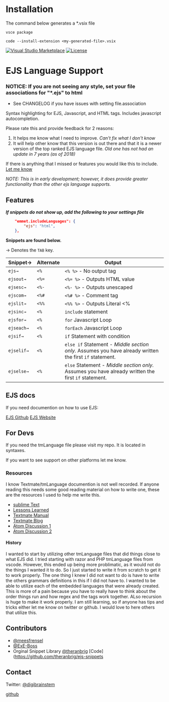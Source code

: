 # Installation
The command below generates a *.vsix file
```
vsce package
```
```
code --install-extension <my-generated-file>.vsix
```



[![Visual&nbsp;Studio Marketplace](https://img.shields.io/visual-studio-marketplace/v/DigitalBrainstem.javascript-ejs-support.svg?label=Visual%20Studio%20Marketplace)](https://marketplace.visualstudio.com/items?itemName=DigitalBrainstem.javascript-ejs-support)
[![License](https://img.shields.io/github/license/Digitalbrainstem/ejs-grammar.svg)](https://github.com/Digitalbrainstem/ejs-grammar/blob/master/LICENSE)

# EJS Language Support #

### NOTICE: If you are not seeing any style, set your file associations for "*.ejs" to html ###

- See CHANGELOG if you have issues with setting file.association

Syntax highlighting for EJS, Javascript, and HTML tags. Includes javascript autocompletion.

Please rate this and provide feedback for 2 reasons:

1. It helps me know what I need to improve. *Can't fix what I don't know*
2. It will help other know that this version is out there and that it is a newer version of the top ranked EJS language file. *Old one has not had an update in 7 years (as of 2018)*

If there is anything that I missed or features you would like this to include. [Let me know](https://github.com/Digitalbrainstem/ejs-grammar/issues)

*NOTE: This is in early development; however, it does provide greater functionality than the other ejs language supports.*

## Features

***If snippets do not show up, add the following to your settings file***

```json
    "emmet.includeLanguages": {
        "ejs": "html",
    },
```

**Snippets are found below.**

→ Denotes the `TAB` key.

| Snippet→   | Alternate  | Output                                                                                                  |
| ---------- | --------   | ------------------------------------------------------------------------------------------------------- |
| `ejs→`     | `<%`       | `<% %>` - No output tag                                                                                 |
| `ejsout→`  | `<%=`      | `<%= %>` - Outputs HTML value                                                                           |
| `ejsesc→`  | `<%-`      | `<%- %>` - Outputs unescaped                                                                            |
| `ejscom→`  | `<%#`      | `<%# %>` - Comment tag                                                                                  |
| `ejslit→`  | `<%%`      | `<%% %>` - Outputs Literal <%                                                                           |
| `ejsinc→`  | `<%`       | `include` statement                                                                                       |
| `ejsfor→`  | `<%`       | `for` Javascript Loop                                                                                             |
| `ejseach→` | `<%`       | `forEach` Javascript Loop                                                                                     |
| `ejsif→`   | `<%`       | `if` Statement with condition                                                                                     |
| `ejselif→` | `<%`       | `else if` Statement - *Middle section only.* Assumes you have already written the first `if` statement. |
| `ejselse→` | `<%`       | `else` Statement - *Middle section only.* Assumes you have already written the first `if` statement.    |

## EJS docs ##

If you need documention on how to use EJS:

[EJS Github](https://github.com/mde/ejs)
[EJS Website](https://ejs.co/)

## For Devs ##

If you need the tmLanguage file please visit my repo. It is located in syntaxes.

If you want to see support on other platforms let me know.

### Resources ###

I know Textmate/tmLanguage documention is not well recorded. If anyone reading this needs some good reading material on how to write one, these are the resources I used to help me write this.

+ [sublime Text](https://www.sublimetext.com/docs/3/scope_naming.html)
+ [Lessons Learned](https://www.apeth.com/nonblog/stories/textmatebundle.html)
+ [Textmate Manual](https://macromates.com/manual/en/language_grammars#language_grammars)
+ [Textmate Blog](https://blog.macromates.com/2005/language-grammars/)
+ [Atom Discussion 1](https://discuss.atom.io/t/first-steps-to-build-a-language-highlight/12047/5)
+ [Atom Discussion 2](https://discuss.atom.io/t/syntax-theme-nested-elements-recursivity-for-pattern/36536/5)

#### History ####

I wanted to start by utilizing other tmLanguage files that did things close to what EJS did. I tried starting with razor and PHP tmLanguage files from vscode. However, this ended up being more problimatic, as it would not do the things I wanted it to do. So I just started to write it from scratch to get it to work properly. The one thing I knew I did not want to do is have to write the others grammars definitions in this if I did not have to. I wanted to be able to utilize each of the embedded languages that were already created. This is more of a pain because you have to really have to think about the order things run and how regex and the tags work together. ALso recursion is huge to make it work properly. I am still learning, so if anyone has tips and tricks either let me know on twitter or github. I would love to here others that utilize this.

## Contributors ##

+ [@meesfrensel](https://github.com/meesfrensel)
+ [@ExE-Boss](https://github.com/ExE-Boss)
+ Orginal Snippet Library [@theranbrig](https://github.com/theranbrig) [Code](https://github.com/theranbrig/ejs-snippets

## Contact ##

Twitter: [@digibrainstem](https://twitter.com/digibrainstem)

[github](https://github.com/DigitalBrainstem/ejs-grammar)
